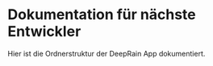 # Dokumentation für nächste Entwickler 
Hier ist die Ordnerstruktur der DeepRain App dokumentiert. 

